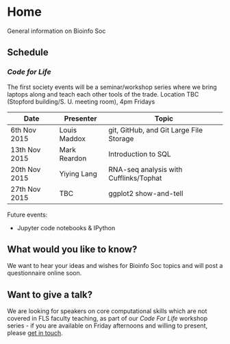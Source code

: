 # Home
General information on Bioinfo Soc

## Schedule

### _Code for Life_

The first society events will be a seminar/workshop series where we bring laptops along and teach each other tools of the trade. Location TBC (Stopford building/S. U. meeting room), 4pm Fridays

|Date | Presenter | Topic |
|------------- | -------------|------------|
|6th Nov 2015 | Louis Maddox | git, GitHub, and Git Large File Storage|
|13th Nov 2015 | Mark Reardon | Introduction to SQL|
|20th Nov 2015 | Yiying Lang | RNA-seq analysis with Cufflinks/Tophat |
|27th Nov 2015 | TBC | ggplot2 show-and-tell|

Future events:

* Jupyter code notebooks & IPython

## What would you like to know?

We want to hear your ideas and wishes for Bioinfo Soc topics and will post a questionnaire online soon.

## Want to give a talk?

We are looking for speakers on core computational skills which are not covered in
FLS faculty teaching, as part of our _Code For Life_ workshop series - if you are
available on Friday afternoons and willing to present, please [get in touch](mailto:UoMBioinfoSoc@gmail.com).
